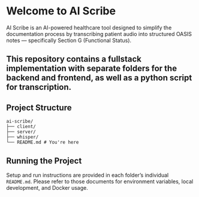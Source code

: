 # Welcome to AI Scribe

AI Scribe is an AI-powered healthcare tool designed to simplify the documentation process by transcribing patient audio into structured OASIS notes — specifically Section G (Functional Status).

This repository contains a fullstack implementation with separate folders for the backend and frontend, as well as a python script for transcription.
---

## Project Structure

```
ai-scribe/
├── client/
├── server/
├── whisper/
└── README.md # You're here
```

## Running the Project

Setup and run instructions are provided in each folder’s individual `README.md`. Please refer to those documents for environment variables, local development, and Docker usage.